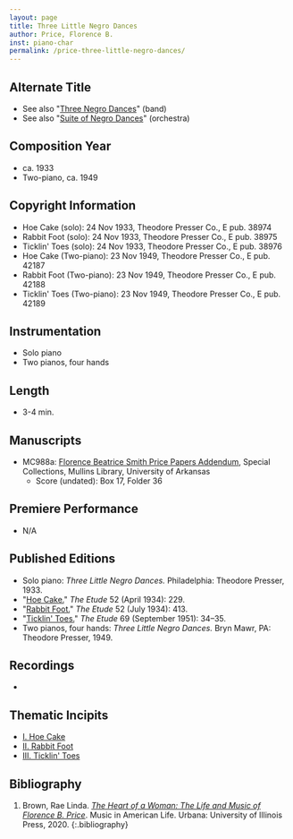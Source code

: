 ```yaml
---
layout: page
title: Three Little Negro Dances
author: Price, Florence B.
inst: piano-char
permalink: /price-three-little-negro-dances/
---
```


## Alternate Title
- See also "[Three Negro Dances](/price-three-negro-dances/)" (band)
- See also "[Suite of Negro Dances](/price-suite-of-negro-dances/)" (orchestra)

## Composition Year
- ca. 1933
- Two-piano, ca. 1949

## Copyright Information
- Hoe Cake (solo): 24 Nov 1933, Theodore Presser Co., E pub. 38974
- Rabbit Foot (solo): 24 Nov 1933, Theodore Presser Co., E pub. 38975
- Ticklin' Toes (solo): 24 Nov 1933, Theodore Presser Co., E pub. 38976
- Hoe Cake (Two-piano): 23 Nov 1949, Theodore Presser Co., E pub. 42187
- Rabbit Foot (Two-piano): 23 Nov 1949, Theodore Presser Co., E pub. 42188
- Ticklin' Toes (Two-piano): 23 Nov 1949, Theodore Presser Co., E pub. 42189

## Instrumentation
- Solo piano
- Two pianos, four hands

## Length
- 3-4 min.

## Manuscripts
- MC988a: <a href="https://uark.as.atlas-sys.com/repositories/2/resources/1522" target="_blank">Florence Beatrice Smith Price Papers Addendum</a>, Special Collections, Mullins Library, University of Arkansas
    * Score (undated): Box 17, Folder 36

## Premiere Performance
- N/A

## Published Editions
- Solo piano: *Three Little Negro Dances.* Philadelphia: Theodore Presser, 1933.
- "<a href="https://archive.org/details/EtudeApril1934/page/n10/mode/1up" target="_blank">Hoe Cake.</a>" *The Etude* 52 (April 1934): 229.
- "<a href="https://archive.org/details/EtudeJuly1934/page/n11/mode/1up" target="_blank">Rabbit Foot.</a>" *The Etude* 52 (July 1934): 413.
- "<a href="https://archive.org/details/EtudeSeptember1951/page/n18/mode/1up" target="_blank">Ticklin' Toes.</a>" *The Etude* 69 (September 1951): 34&ndash;35.
- Two pianos, four hands: *Three Little Negro Dances.* Bryn Mawr, PA: Theodore Presser, 1949.

## Recordings
- 

## Thematic Incipits
- [I. Hoe Cake](/price-three-little-negro-dances/hoe-cake)
- [II. Rabbit Foot](/price-three-little-negro-dances/rabbit-foot)
- [III. Ticklin' Toes](/price-three-little-negro-dances/ticklin-toes)

## Bibliography
1. Brown, Rae Linda. <a href="https://www.worldcat.org/title/1122800180" target="_blank">*The Heart of a Woman: The Life and Music of Florence B. Price*</a>. Music in American Life. Urbana: University of Illinois Press, 2020.
{:.bibliography}

